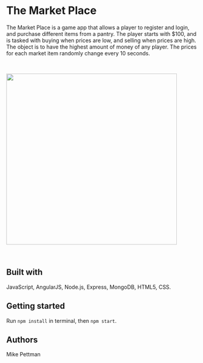 # The Market Place
The Market Place is a game app that allows a player to register and login, and purchase different items from a pantry. The player starts with $100, and is tasked with buying when prices are low, and selling when prices are high. The object is to have the highest amount of money of any player. The prices for each market item randomly change every 10 seconds.

<br>
<p>
<img src="public/images/pic1.png" width="450px" />
</p>
<br>

## Built with
JavaScript, AngularJS, Node.js, Express, MongoDB, HTML5, CSS.

## Getting started
Run ```npm install``` in terminal, then ```npm start```.

## Authors
Mike Pettman